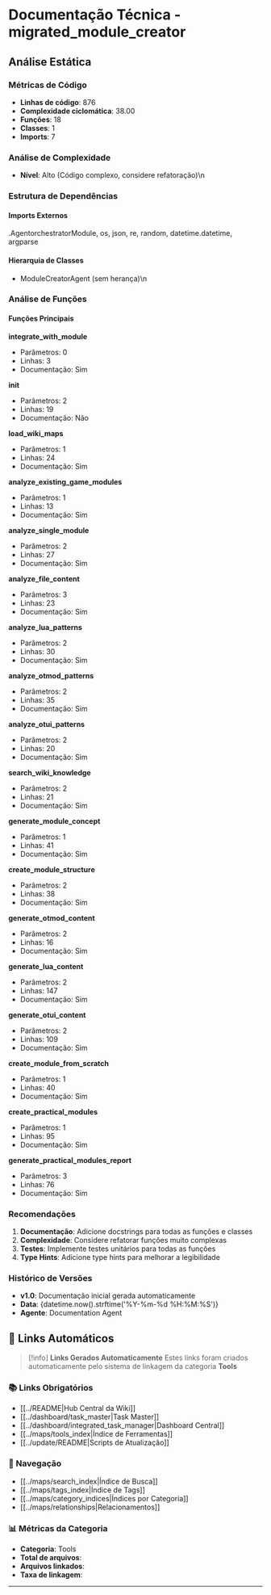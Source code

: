 # Documentação Técnica - migrated_module_creator

## Análise Estática

### Métricas de Código
- **Linhas de código**: 876
- **Complexidade ciclomática**: 38.00
- **Funções**: 18
- **Classes**: 1
- **Imports**: 7

### Análise de Complexidade
- **Nível**: Alto (Código complexo, considere refatoração)\n
### Estrutura de Dependências

#### Imports Externos
.AgentorchestratorModule, os, json, re, random, datetime.datetime, argparse

#### Hierarquia de Classes
- ModuleCreatorAgent (sem herança)\n
### Análise de Funções

#### Funções Principais
**integrate_with_module**
- Parâmetros: 0
- Linhas: 3
- Documentação: Sim

**__init__**
- Parâmetros: 2
- Linhas: 19
- Documentação: Não

**load_wiki_maps**
- Parâmetros: 1
- Linhas: 24
- Documentação: Sim

**analyze_existing_game_modules**
- Parâmetros: 1
- Linhas: 13
- Documentação: Sim

**analyze_single_module**
- Parâmetros: 2
- Linhas: 27
- Documentação: Sim

**analyze_file_content**
- Parâmetros: 3
- Linhas: 23
- Documentação: Sim

**analyze_lua_patterns**
- Parâmetros: 2
- Linhas: 30
- Documentação: Sim

**analyze_otmod_patterns**
- Parâmetros: 2
- Linhas: 35
- Documentação: Sim

**analyze_otui_patterns**
- Parâmetros: 2
- Linhas: 20
- Documentação: Sim

**search_wiki_knowledge**
- Parâmetros: 2
- Linhas: 21
- Documentação: Sim

**generate_module_concept**
- Parâmetros: 1
- Linhas: 41
- Documentação: Sim

**create_module_structure**
- Parâmetros: 2
- Linhas: 38
- Documentação: Sim

**generate_otmod_content**
- Parâmetros: 2
- Linhas: 16
- Documentação: Sim

**generate_lua_content**
- Parâmetros: 2
- Linhas: 147
- Documentação: Sim

**generate_otui_content**
- Parâmetros: 2
- Linhas: 109
- Documentação: Sim

**create_module_from_scratch**
- Parâmetros: 1
- Linhas: 40
- Documentação: Sim

**create_practical_modules**
- Parâmetros: 1
- Linhas: 95
- Documentação: Sim

**generate_practical_modules_report**
- Parâmetros: 3
- Linhas: 76
- Documentação: Sim

### Recomendações

1. **Documentação**: Adicione docstrings para todas as funções e classes
2. **Complexidade**: Considere refatorar funções muito complexas
3. **Testes**: Implemente testes unitários para todas as funções
4. **Type Hints**: Adicione type hints para melhorar a legibilidade

### Histórico de Versões

- **v1.0**: Documentação inicial gerada automaticamente
- **Data**: {datetime.now().strftime('%Y-%m-%d %H:%M:%S')}
- **Agente**: Documentation Agent


## 🔗 **Links Automáticos**

> [!info] **Links Gerados Automaticamente**
> Estes links foram criados automaticamente pelo sistema de linkagem da categoria **Tools**

### **📚 Links Obrigatórios**
- [[../README|Hub Central da Wiki]]
- [[../dashboard/task_master|Task Master]]
- [[../dashboard/integrated_task_manager|Dashboard Central]]
- [[../maps/tools_index|Índice de Ferramentas]]
- [[../update/README|Scripts de Atualização]]

### **🧭 Navegação**
- [[../maps/search_index|Índice de Busca]]
- [[../maps/tags_index|Índice de Tags]]
- [[../maps/category_indices|Índices por Categoria]]
- [[../maps/relationships|Relacionamentos]]

### **📊 Métricas da Categoria**
- **Categoria**: Tools
- **Total de arquivos**: <!-- Contador automático -->
- **Arquivos linkados**: <!-- Contador automático -->
- **Taxa de linkagem**: <!-- Percentual automático -->

---

